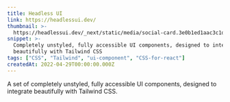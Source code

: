 ```yaml
---
title: Headless UI
link: https://headlessui.dev/
thumbnail: >-
  https://headlessui.dev/_next/static/media/social-card.3e0b1ed1aac3c1db62a0a1e7023d250b.jpg
snippet: >-
  Completely unstyled, fully accessible UI components, designed to integrate
  beautifully with Tailwind CSS
tags: ["CSS", "Tailwind", "ui-component", "CSS-for-react"]
createdAt: 2022-04-29T00:00:00.000Z
---
```

A set of completely unstyled, fully accessible UI components, designed to integrate beautifully with Tailwind CSS.